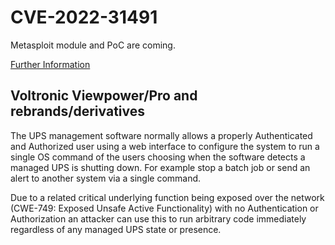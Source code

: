 # CVE-2022-31491
Metasploit module and PoC are coming.

[Further Information](https://www.ready2disclose.com/vpow-31491-43110/)

## Voltronic Viewpower/Pro and rebrands/derivatives
The UPS management software normally allows a properly Authenticated and Authorized user using a web interface to configure the system to run a single OS command of the users choosing when the software detects a managed UPS is shutting down. For example stop a batch job or send an alert to another system via a single command.

Due to a related critical underlying function being exposed over the network (CWE-749: Exposed Unsafe Active Functionality) with no Authentication or Authorization an attacker can use this to run arbitrary code immediately regardless of any managed UPS state or presence.

